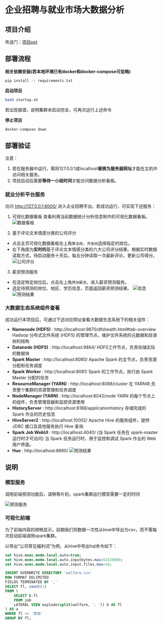 # 企业招聘与就业市场大数据分析
## 项目介绍
传送门：[项目ppt](https://github.com/alexanderliu-creator/pku-recruitment-bigdata-analysis/blob/master/%E5%A4%A7%E6%95%B0%E6%8D%AE%E6%9C%AB%E6%9C%9Fv6.pptx)

## 部署流程

**相关依赖安装(若本地环境已有docker和docker-compose可忽略)**

```bash
pip install -r requirements.txt
```

**启动项目**

```bash
bash startup.sh
```

若出现报错，说明集群未启动完全，可再次运行上述命令



**停止项目**

```bash
docker-compose down
```



## 部署验证
注意：
1. 若在服务器中运行，需将127.0.0.1或localhost**替换为服务器网址**才能在主机中访问相关服务。
2. 项目启动后需要**等待一小段时间**才能访问数据分析看板。

### 就业分析平台服务
访问 http://127.0.0.1:8000/ 进入企业招聘平台。若成功运行，可实现下述服务：
1. 可视化数据看板
查看利用当前数据统计分析信息制作的可视化数据看板。
![数据看板](https://cdn.jsdelivr.net/gh/kikiLQQ/figbed_pub/board_1.jpg)

2. 基于评论文本情感分类的公司评分
- 点击主页可视化数据看板左上角`算法岗`、`开发岗`选择指定的岗位。
- 右下角图为**实时的**基于评论文本情感分类的六大公司评分结果。根据实时数据读取方式，待启动服务十天后，每五分钟读取一次最新评论，更新公司得分。
![公司评分](https://cdn.jsdelivr.net/gh/kikiLQQ/figbed_pub/board_2.jpg)

3. 薪资预测服务
- 在选定特定岗位后，点击左上角`预测薪资`，进入薪资预测服务。
- 选定待预测的岗位、地区、学历信息，页面返回薪资预测结果。
![信息](https://cdn.jsdelivr.net/gh/kikiLQQ/figbed_pub/pre_info.jpg)
![预测结果](https://cdn.jsdelivr.net/gh/kikiLQQ/figbed_pub/board_3.jpg)


### 大数据生态系统组件查看
成功运行本项目后，可通过下述对应网址查看大数据生态系统下的相关组件：
- **Namenode (HDFS)** :  http://localhost:9870/dfshealth.html#tab-overview
Hadoop 分布式文件系统 (HDFS) 的管理节点，维护文件系统的元数据和目录树的结构
- **Datanode (HDFS)** :  http://localhost:9864/
HDFS工作节点，负责存储实际的数据块
- **Spark Master** :  http://localhost:8080/
Apache Spark 的主节点，负责资源分配和任务调度
- **Spark Worker** :  http://localhost:8081/
 Spark 的工作节点，执行由 Spark Master 分配的任务
- **ResourceManager (YARN)** : http://localhost:8088/cluster
在 YARN中,负责整个集群的资源管理和任务调度
- **NodeManager (YARN)** : http://localhost:8042/node
YARN 的每个节点上的组件，负责管理容器和监控资源使用
- **HistoryServer** : http://localhost:8188/applicationhistory
存储完成的 Spark 作业的历史信息
- **HiveServer2** : http://localhost:10002/
Apache Hive 的服务组件，提供JDBC 接口及其他服务执行 Hive 查询
- **Spark Job WebUI** : http://localhost:4040/ (当 Spark 任务在 spark-master 运行时才可访问)
当 Spark 任务运行时，用于监控和调试 Spark 作业的 Web 用户界面。
- **Hue** : http://localhost:8890/
![预测结果](https://cdn.jsdelivr.net/gh/kikiLQQ/figbed_pub/HUE.png)





## 说明
### 模型服务
调用前端预测功能后，请稍等片刻，spark集群运行模型需要一定的时间

![预测服务](https://cdn.jsdelivr.net/gh/AL-377/pic_bed/img/202312310934769.png)

### 可视化前端

为了前端内容的顺畅显示，前期我们将数据一次性从hive中导出为csv，而不需每次启动前端调用spark集群。

以导出“公司常见福利词”为例，从hive中导出hql命令如下：

```sql
set hive.exec.mode.local.auto=true;
set hive.exec.mode.local.auto.inputbytes.max=52428800;
set hive.exec.mode.local.auto.input.files.max=10;

INSERT OVERWRITE DIRECTORY 'welfare.csv'
ROW FORMAT DELIMITED
FIELDS TERMINATED BY ','
SELECT fl, count(1)
FROM (
    SELECT b.fl
    FROM job
    LATERAL VIEW explode(split(welfare, '、')) b AS fl
) AS a
WHERE fl <> '其他'
GROUP BY fl;

```
